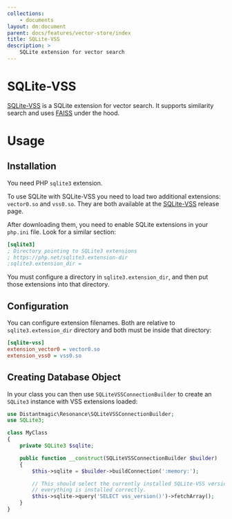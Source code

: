 ```yaml
---
collections:
    - documents
layout: dm:document
parent: docs/features/vector-store/index
title: SQLite-VSS
description: >
    SQLite extension for vector search
---
```


# SQLite-VSS

[SQLite-VSS](https://github.com/asg017/sqlite-vss) is a SQLite extension for 
vector search. It supports similarity search and uses 
[FAISS](https://faiss.ai/) under the hood.

# Usage

## Installation

You need PHP `sqlite3` extension.

To use SQLite with SQLite-VSS you need to load two additional extensions:
`vector0.so` and `vss0.so`. They are both available at the 
[SQLite-VSS](https://github.com/asg017/sqlite-vss/releases) release page.

After downloading them, you need to enable SQLite extensions in your `php.ini` 
file. Look for a similar section:

```ini
[sqlite3]
; Directory pointing to SQLite3 extensions
; https://php.net/sqlite3.extension-dir
;sqlite3.extension_dir =
```

You must configure a directory in `sqlite3.extension_dir`, and then put those
extensions into that directory.

## Configuration

You can configure extension filenames. Both are relative to 
`sqlite3.extension_dir` directory and both must be inside that directory:

```ini file:config.ini
[sqlite-vss]
extension_vector0 = vector0.so
extension_vss0 = vss0.so
```

## Creating Database Object

In your class you can then use `SQLiteVSSConnectionBuilder` to create an
`SQLite3` instance with VSS extensions loaded:

```php
use Distantmagic\Resonance\SQLiteVSSConnectionBuilder;
use SQLite3;

class MyClass
{
    private SQLite3 $sqlite;

    public function __construct(SQLiteVSSConnectionBuilder $builder)
    {
        $this->sqlite = $builder->buildConnection(':memory:');

        // This should select the currently installed SQLite-VSS version if 
        // everything is installed correctly.
        $this->sqlite->query('SELECT vss_version()')->fetchArray();
    }
}
```
